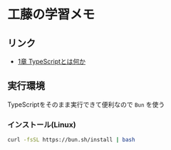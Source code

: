 # 工藤の学習メモ

## リンク

- [1章 TypeScriptとは何か](https://chaploud.github.io/EffectiveTypeScript/kudo/chapter01/)

## 実行環境

TypeScriptをそのまま実行できて便利なので `Bun` を使う

### インストール(Linux)

```bash
curl -fsSL https://bun.sh/install | bash
```
